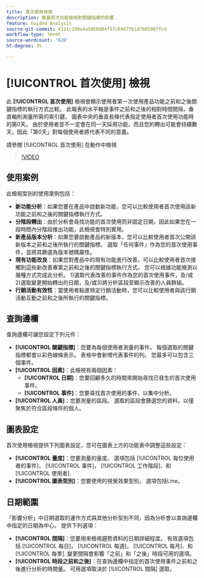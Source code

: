 ```yaml
---
title: 首次使用檢視
description: 衡量首次功能使用對關鍵指標的影響.
feature: Guided Analysis
source-git-commit: 4121c199e4a5050d84f57c69d7fb1d7b05007fcd
workflow-type: tm+mt
source-wordcount: '620'
ht-degree: 3%

---
```


# [!UICONTROL 首次使用] 檢視

此 **[!UICONTROL 首次使用]** 檢視會顯示使用者第一次使用產品功能之前和之後關鍵指標的執行方式比較。 此報表的水平軸是事件之前和之後的相對時間間隔，垂直軸則測量所需的索引鍵。 圖表中央的垂直長條代表指定使用者首次使用功能時的第0天。 由於使用者並不一定會在同一天採用功能，而且您的轉出可能會持續數天，因此「第0天」對每個使用者將代表不同的意義。

請參閱 [!UICONTROL 首次使用] 在動作中檢視

>[!VIDEO](https://video.tv.adobe.com/v/3421661/?learn=on)

## 使用案例

此檢視型別的使用案例包括：

* **新功能分析**：如果您要在產品中啟動新功能，您可以比較使用者首次使用該新功能之前和之後的關鍵指標執行方式。
* **分階段轉出**：由於分析會尋找功能的首次使用而非固定日期，因此如果您在一段時間內分階段推出功能，此檢視會特別實用。
* **新產品版本分析**：如果您要啟動產品的新版本，您可以比較使用者首次公開該新版本之前和之後所執行的關鍵指標。 選取「任何事件」作為您的首次使用事件，並將其篩選為版本號碼屬性。
* **現有功能改良**：如果您對產品中的現有功能進行改善，可以比較使用者首次接觸到這些新改善專案之前和之後的關鍵指標執行方式。 您可以根據功能檢測以幾種方式完成此分析。 1)選取代表改善的事件作為您的首次使用事件，及/或2)選取變更開始轉出的日期，及/或3)將分析區段至顯示改善的人員群組。
* **行銷活動有效性**：當使用者點進特定行銷活動時，您可以比較使用者與該行銷活動互動之前和之後所執行的關鍵指標。

## 查詢邊欄

查詢邊欄可讓您設定下列元件：

* **[!UICONTROL 關鍵指標]**：您要為每個使用者測量的事件。 每個選取的關鍵指標都會以彩色線條表示。 表格中會新增代表事件的列。 您最多可以包含三個事件。
* **[!UICONTROL 因素]**：此檢視有兩個因素：
   * **[!UICONTROL 日期]**：您要回顧多久的時間來開始尋找已發生的首次使用事件。
   * **[!UICONTROL 事件]**：您要尋找首次使用的事件，以集中分析。
* **[!UICONTROL 人員]**：您要測量的區段。 選取的區段會篩選您的資料，以僅聚焦於符合區段條件的個人。

## 圖表設定

首次使用檢視提供下列圖表設定，您可在圖表上方的功能表中調整這些設定：

* **[!UICONTROL 量度]**：您要測量的量度。 選項包括 [!UICONTROL 每位使用者的事件]， [!UICONTROL 事件]， [!UICONTROL 工作階段]、和 [!UICONTROL 使用者].
* **[!UICONTROL 圖表型別]**：您要使用的視覺效果型別。 選項包括Line。

## 日期範圍

「影響分析」中日期選取的運作方式與其他分析型別不同，因為分析會以查詢邊欄中指定的日期為中心。 提供下列選項：

* **[!UICONTROL 間隔]**：您要用來檢視趨勢資料的日期詳細程度。 有效選項包括 [!UICONTROL 每日]， [!UICONTROL 每週]， [!UICONTROL 每月]、和 [!UICONTROL 每季]. 變更間隔會影響「之前」和「之後」時段可用的選項。
* **[!UICONTROL 時段之前和之後]**：在查詢邊欄中指定的首次使用事件之前和之後進行分析的時間量。 可用選項取決於 [!UICONTROL 間隔] 選取。
